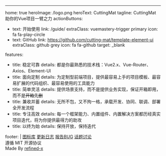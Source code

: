 ---
home: true
heroImage: /logo.png
heroText: CuttingMat
tagline: CuttingMat<br> 助你的Vue项目一臂之力
actionButtons:
  - text: 开始使用
    link: /guide/
    extraClass: vuemastery-trigger primary
    icon: fa fa-play-circle
  - text: GitHub
    link: https://github.com/cutting-mat/template-element-ui
    extraClass: github grey
    icon: fa fa-github
    target: _blank

features:
  - title: 稳定可靠
    details: 都是你最熟悉的技术栈：Vue2.x、Vue-Router、Axios、Element-UI
  - title: 面向定制
    details: 为定制型前端项目，提供最容易上手的项目模板、最容易扩展的代码组织、最容易使用的工具能力
  - title: 简单灵活
    details: 提供场景支持，而不是提供业务实现，保证开箱即用，而不是~~开箱先删~~
  - title: 兼收并蓄
    details: 无所不包，又不拘一格，承载开发、协同、联调、部署全开发流程
  - title: 专注高效
    details: 每一个框架能力、内置组件、内置解决方案都历经真实项目迭代，将为你提供最得力的助攻
  - title: 以终为始
    details: 保持开放，保持迭代

footer: |
  <a href="https://www.iconfont.cn/" target="_blank" rel="noopener">图标库</a>
  <a href="https://github.com/cutting-mat/template-element-ui/tags" target="_blank" rel="noopener">更新日志</a>
  <a href="https://github.com/cutting-mat/template-element-ui/issues" target="_blank" rel="noopener">报告BUG</a>
  <a href="https://github.com/cutting-mat/template-element-ui/discussions" target="_blank" rel="noopener">话题讨论</a>
  <br>
  遵循 MIT 开源协议
  <br>
  Made By <a href="https://refined-x.com" target="_blank" rel="noopener">refined-x</a>